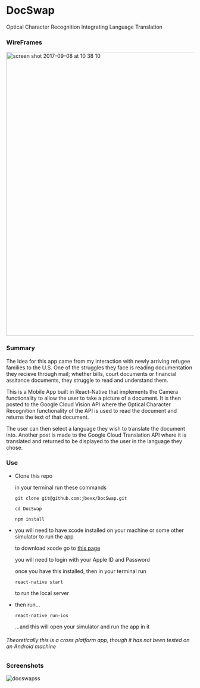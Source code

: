 # DocSwap
Optical Character Recognition Integrating Language Translation


### WireFrames

<img width="762" alt="screen shot 2017-09-08 at 10 38 10" src="https://user-images.githubusercontent.com/23174736/30221801-ee26c350-9481-11e7-917a-5d13cc9b41eb.png">


### Summary
   The Idea for this app came from my interaction with newly arriving refugee families to the U.S.  One of the struggles they face is reading documentation they recieve through mail; whether bills, court documents or financial assitance documents, they struggle to read and understand them.

   This is a Mobile App built in React-Native that implements the Camera functionality to allow the user to take a picture of a document.  It is then posted to the Google Cloud Vision API where the Optical Character Recognition functionality of the API is used to read the document and returns the text of that document.

   The user can then select a language they wish to translate the document into.  Another post is made to the Google Cloud Translation API where it is translated and returned to be displayed to the user in the language they chose.

### Use
- Clone this repo

   in your terminal run these commands
   
    ```
    git clone git@github.com:jbexx/DocSwap.git
    ```
    ```
    cd DocSwap
    ```
    ```
    npm install
    ```
- you will need to have xcode installed on your machine or some other simulator to run the app

    to download xcode go to [this page](https://developer.apple.com/xcode/downloads/)
    
    you will need to login with your Apple ID and Password
    
    once you have this installed, then in your terminal run
    ```
    react-native start
    ```
    to run the local server

- then run...
    ```
    react-native run-ios
    ```
    ...and this will open your simulator and run the app in it

###### Theoretically this is a cross platform app, though it has not been tested on an Android machine

### Screenshots

![docswapss](https://user-images.githubusercontent.com/23174736/30870397-fcf02c50-a2a0-11e7-9158-4eda58e0fe3e.jpg)

